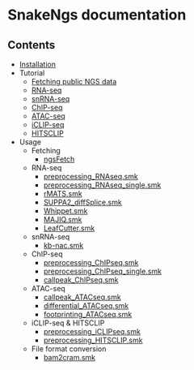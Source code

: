 # SnakeNgs documentation

## Contents

- [Installation](installation.md)
- Tutorial
    - [Fetching public NGS data](tutorial/Fetching.md)
    - [RNA-seq](tutorial/RNAseq.md)
    - [snRNA-seq](tutorial/snRNAseq.md)
    - [ChIP-seq](tutorial/ChIPseq.md)
    - [ATAC-seq](tutorial/ATACseq.md)
    - [iCLIP-seq](tutorial/iCLIPseq.md)
    - [HITSCLIP](tutorial/HITSCLIP.md)
- Usage
    - Fetching
        - [ngsFetch](usage/ngsFetch.md)
    - RNA-seq
        - [preprocessing_RNAseq.smk](usage/preprocessing_RNAseq.md)
        - [preprocessing_RNAseq_single.smk](usage/preprocessing_RNAseq_single.md)
        - [rMATS.smk](usage/rMATS.md)
        - [SUPPA2_diffSplice.smk](usage/SUPPA2_diffSplice.md)
        - [Whippet.smk](usage/Whippet.md)
        - [MAJIQ.smk](usage/MAJIQ.md)
        - [LeafCutter.smk](usage/LeafCutter.md)
    - snRNA-seq
        - [kb-nac.smk](usage/kb-nac.md)
    - ChIP-seq
        - [preprocessing_ChIPseq.smk](usage/preprocessing_ChIPseq.md)
        - [preprocessing_ChIPseq_single.smk](usage/preprocessing_ChIPseq_single.md)
        - [callpeak_ChIPseq.smk](usage/callpeak_ChIPseq.md)
    - ATAC-seq
        - [callpeak_ATACseq.smk](usage/callpeak_ATACseq.md)
        - [differential_ATACseq.smk](usage/differential_ATACseq.md)
        - [footprinting_ATACseq.smk](usage/footprinting_ATACseq.md)
    - iCLIP-seq & HITSCLIP
        - [preprocessing_iCLIPseq.smk](usage/preprocessing_iCLIPseq.md)
        - [preprocessing_HITSCLIP.smk](usage/preprocessing_HITSCLIP.md)
    - File format conversion
        - [bam2cram.smk](usage/bam2cram.md)
